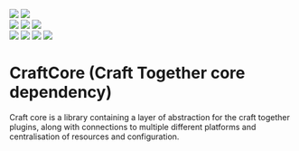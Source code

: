 [![](https://img.shields.io/badge/Discord-7289DA?style=for-the-badge&logo=discord&logoColor=white)](https://discord.gg/zSWjKVvfNy)
[![](https://img.shields.io/badge/GitHub-100000?style=for-the-badge&logo=github&logoColor=white)](https://github.com/CraftTogether) <BR>
[![](https://img.shields.io/github/v/release/CraftTogether/craftcore?color=brightgreen&label=Plugin%20version)](https://github.com/CraftTogether/Rinku/craftcore)
[![](https://img.shields.io/github/v/tag/CraftTogether/craftcore?color=brightgreen&label=API%20version)](https://repo.polarian.dev/repo/xyz/crafttogether/craftcore/)
![](https://img.shields.io/badge/Maintained%3F-yes-green.svg) <BR>
[![](https://img.shields.io/github/downloads/CraftTogether/craftcore/total.svg)](https://github.com/CraftTogether/craftcore/releases)
![](https://img.shields.io/github/issues/CraftTogether/craftcore.svg)
![](https://img.shields.io/github/issues-pr/CraftTogether/craftcore.svg)
![](https://img.shields.io/github/repo-size/CraftTogether/craftcore)
# CraftCore (Craft Together core dependency)
Craft core is a library containing a layer of abstraction for the craft together plugins, along with connections to multiple different platforms and centralisation of resources and configuration.